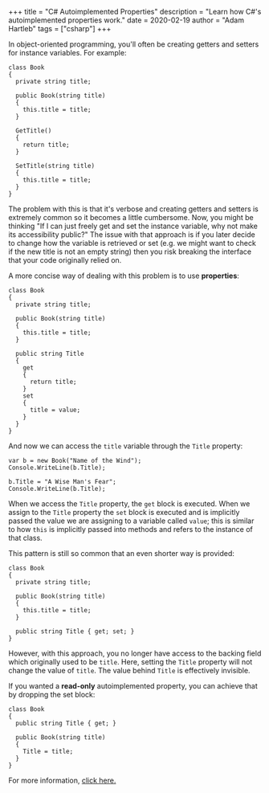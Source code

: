 +++
title = "C# Autoimplemented Properties"
description = "Learn how C#'s autoimplemented properties work."
date = 2020-02-19
author = "Adam Hartleb"
tags = ["csharp"]
+++

In object-oriented programming, you'll often be creating getters and setters for instance variables. For example:

```
class Book
{
  private string title;

  public Book(string title)
  {
    this.title = title;
  }

  GetTitle()
  {
    return title;
  }

  SetTitle(string title)
  {
    this.title = title;
  }
}
```

The problem with this is that it's verbose and creating getters and setters is extremely common so it becomes a little cumbersome. Now, you might be thinking "If I can just freely get and set the instance variable, why not make its accessibility public?" The issue with that approach is if you later decide to change how the variable is retrieved or set (e.g. we might want to check if the new title is not an empty string) then you risk breaking the interface that your code originally relied on.

A more concise way of dealing with this problem is to use **properties**:

```
class Book
{
  private string title;

  public Book(string title)
  {
    this.title = title;
  }

  public string Title
  {
    get
    {
      return title;
    }
    set
    {
      title = value;
    }
  }
}
```

And now we can access the `title` variable through the `Title` property:

```
var b = new Book("Name of the Wind");
Console.WriteLine(b.Title);

b.Title = "A Wise Man's Fear";
Console.WriteLine(b.Title);
```

When we access the `Title` property, the `get` block is executed. When we assign to the `Title` property the `set` block is executed and is implicitly passed the value we are assigning to a variable called `value`; this is similar to how `this` is implicitly passed into methods and refers to the instance of that class.

This pattern is still so common that an even shorter way is provided:

```
class Book
{
  private string title;

  public Book(string title)
  {
    this.title = title;
  }

  public string Title { get; set; }
}
```

However, with this approach, you no longer have access to the backing field which originally used to be `title`. Here, setting the `Title` property will not change the value of `title`. The value behind `Title` is effectively invisible.

If you wanted a **read-only** autoimplemented property, you can achieve that by dropping the set block:

```
class Book
{
  public string Title { get; }

  public Book(string title)
  {
    Title = title;
  }
}
```

For more information, [click here.](https://docs.microsoft.com/en-us/dotnet/csharp/programming-guide/classes-and-structs/auto-implemented-properties)

